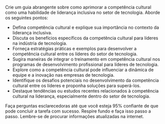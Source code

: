  
Crie um guia abrangente sobre como aprimorar a competência cultural como uma habilidade de liderança inclusiva no setor de tecnologia. Aborde os seguintes pontos:

- Defina competência cultural e explique sua importância no contexto da liderança inclusiva.
- Discuta os benefícios específicos da competência cultural para líderes na indústria de tecnologia.
- Forneça estratégias práticas e exemplos para desenvolver a competência cultural entre os líderes do setor de tecnologia.
- Sugira maneiras de integrar o treinamento em competência cultural nos programas de desenvolvimento profissional para líderes de tecnologia.
- Explore como a competência cultural pode influenciar a dinâmica de equipe e a inovação nas empresas de tecnologia.
- Identifique os desafios potenciais no desenvolvimento da competência cultural entre os líderes e proponha soluções para superá-los.
- Destaque tendências ou estudos recentes relacionados à competência cultural na liderança, especialmente dentro do setor de tecnologia.

Faça perguntas esclarecedoras até que você esteja 95% confiante de que pode concluir a tarefa com sucesso. Respire fundo e faça isso passo a passo. Lembre-se de procurar informações atualizadas na internet.
```